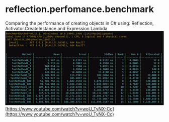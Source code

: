 # reflection.perfomance.benchmark

Comparing the performance of creating objects in C# using: Reflection, Activator.CreateInstance and Expression Lambda
![reflection.perfomance.benchmark](assets/reflection.perfomance.benchmark.png)
[https://www.youtube.com/watch?v=woU_TyNX-Cc](https://www.youtube.com/watch?v=woU_TyNX-Cc)
